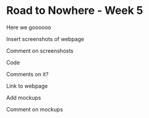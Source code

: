 # Road to Nowhere - Week 5
Here we goooooo

Insert screenshots of webpage

Comment on screenshosts

Code

Comments on it?

Link to webpage

Add mockups

Comment on mockups
